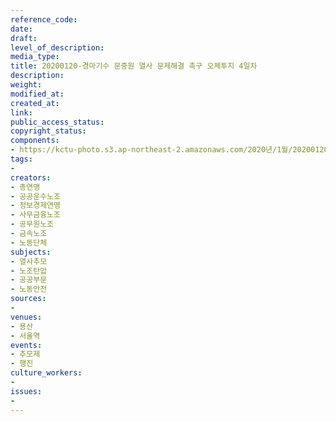 ```yaml
---
reference_code: 
date: 
draft: 
level_of_description: 
media_type: 
title: 20200120-경마기수 문중원 열사 문제해결 촉구 오체투지 4일차
description: 
weight: 
modified_at: 
created_at: 
link: 
public_access_status: 
copyright_status: 
components:
- https://kctu-photo.s3.ap-northeast-2.amazonaws.com/2020년/1월/20200120-경마기수+문중원+열사+문제해결+촉구+오체투지+4일차/2_CTU7148.jpg
tags:
- 
creators:
- 총연맹
- 공공운수노조
- 정보경제연맹
- 사무금융노조
- 공무원노조
- 금속노조
- 노동단체
subjects:
- 열사추모
- 노조탄압
- 공공부문
- 노동안전
sources:
- 
venues:
- 용산
- 서울역
events:
- 추모제
- 행진
culture_workers:
- 
issues:
- 
---
```

